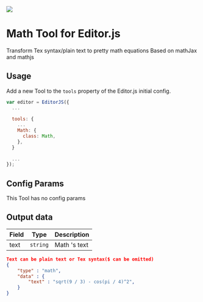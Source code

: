 ![](https://badgen.net/badge/Editor.js/v2.0/blue)

# Math Tool for Editor.js

Transform Tex syntax/plain text to pretty math equations
Based on mathJax and mathjs

## Usage

Add a new Tool to the `tools` property of the Editor.js initial config.

```javascript
var editor = EditorJS({
  ...
  
  tools: {
    ...
    Math: {
      class: Math,
    },
  }
  
  ...
});
```

## Config Params

This Tool has no config params

## Output data

| Field  | Type     | Description      |
| ------ | -------- | ---------------- |
| text   | `string` | Math 's text |


```json
Text can be plain text or Tex syntax($ can be omitted)
{
    "type" : "math",
    "data" : {
        "text" : "sqrt(9 / 3) - cos(pi / 4)^2",
    }
}
```
